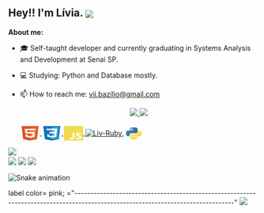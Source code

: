 
## Hey!! I'm Lívia. <img src="https://i.pinimg.com/originals/2e/25/75/2e2575671b6525b02b1c5985f5de56fa.gif" width="50" align="center"></h2>

**About me:** 
- 🎓 Self-taught developer and currently graduating in Systems Analysis and Development at Senai SP.
- 💻 Studying: Python and Database mostly.
- 📫 How to reach me: vii.bazilio@gmail.com

  <div align="center">
    <a href="https://github.com/livvialta">
      <img height="180em" src="https://github-readme-streak-stats.herokuapp.com/?user=livvialta&theme=dark&hide_border=false"/>
    <img height="180em" src="https://github-readme-stats.vercel.app/api/top-langs/?username=livvialta&layout=compact&langs_count=16&theme=midnight-purple"/>
   </div>
  
  <div style="display: inline_block"><br>
  <img align="center" alt="Liv-HTML" height="30" width="40" src="https://raw.githubusercontent.com/devicons/devicon/master/icons/html5/html5-original.svg">
  <img align="center" alt="Liv-CSS" height="30" width="40" src="https://raw.githubusercontent.com/devicons/devicon/master/icons/css3/css3-original.svg">
  <img align="center" alt="Liv-Js" height="30" width="40" src="https://raw.githubusercontent.com/devicons/devicon/master/icons/javascript/javascript-plain.svg">
  <img align="center" alt="Liv-Ruby" height="30" width="40" src="https://cdn.jsdelivr.net/gh/devicons/devicon/icons/ruby/ruby-plain.svg">
  <img align="center" alt="Liv-Python" height="30" width="40" src="https://raw.githubusercontent.com/devicons/devicon/master/icons/python/python-original.svg">
</div>

<a href="https://visitcount.itsvg.in">
  <img src="https://visitcount.itsvg.in/api?id=livvialta&label=Profile%20Views&color=10&icon=0&pretty=true" />
</a>



<div> 
  <a target="_blank" href="https://www.instagram.com/livia_vialta/" target="_blank"><img src="https://img.shields.io/badge/-Instagram-%23E4405F?style=for-the-badge&logo=instagram&logoColor=white"></a>
  <a target="_blank" href = "mailto:vii.bazilio@gmail.com"><img src="https://img.shields.io/badge/-Gmail-%23333?style=for-the-badge&logo=gmail&logoColor=white"></a>
  <a target="_blank" href="https://www.linkedin.com/in/l%C3%ADvia-vialta/" target="_blank"><img src="https://img.shields.io/badge/-LinkedIn-%230077B5?style=for-the-badge&logo=linkedin&logoColor=white"></a> 
  
  ![Snake animation](https://github.com/livvialta/livvialta/blob/output/github-contribution-grid-snake.svg)
  
</div>

 label color= pink; ="--------------------------------------------------------------------------------------------------------------------------------"
<a href="https://visitcount.itsvg.in">
  <img src="https://visitcount.itsvg.in/api?id=livvialta&label=Profile%20Views&color=10&icon=0&pretty=true" />
</a>

